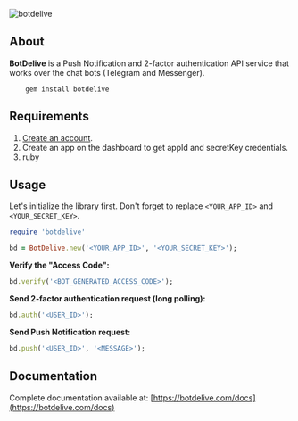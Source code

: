 ![botdelive](https://botdelive.com/images/logo.png)

About
-------------

**BotDelive** is a Push Notification and 2-factor authentication API service that works over the chat bots (Telegram and Messenger).

        gem install botdelive

Requirements
-------------

1. [Create an account](https://botdelive.com/login).
2. Create an app on the dashboard to get appId and secretKey credentials.
3. ruby

Usage
-------------

Let's initialize the library first. Don't forget to replace `<YOUR_APP_ID>` and `<YOUR_SECRET_KEY>`.
```ruby
require 'botdelive'

bd = BotDelive.new('<YOUR_APP_ID>', '<YOUR_SECRET_KEY>');
```

**Verify the "Access Code":**
```ruby
bd.verify('<BOT_GENERATED_ACCESS_CODE>');
```

**Send 2-factor authentication request (long polling):**
```ruby
bd.auth('<USER_ID>');
```

**Send Push Notification request:**
```ruby
bd.push('<USER_ID>', '<MESSAGE>');
```

Documentation
-------------

Complete documentation available at: [https://botdelive.com/docs](https://botdelive.com/docs)
